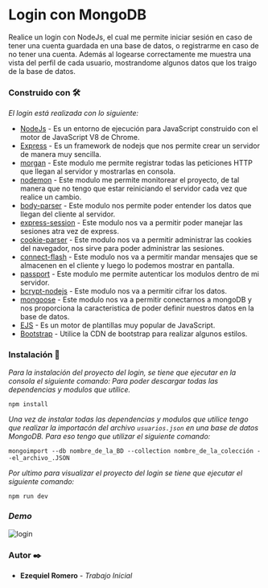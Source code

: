 # Login con MongoDB

Realice un login con NodeJs, el cual me permite iniciar sesión en caso de tener una cuenta guardada en una base de datos, o
registrarme en caso de no tener una cuenta. Además al logearse correctamente me muestra una vista del perfil de cada usuario, 
mostrandome algunos datos que los traigo de la base de datos.

### Construido con 🛠️

  _El login está realizada con lo siguiente:_

* [NodeJs](https://nodejs.org/es/) - Es un entorno de ejecución para JavaScript construido con el motor de JavaScript V8 de Chrome.
* [Express](https://expressjs.com/es/) - Es un framework de nodejs que nos permite crear un servidor de manera muy sencilla.
* [morgan](https://www.npmjs.com/package/morgan) - Este modulo me permite registrar todas las peticiones HTTP que llegan al servidor y mostrarlas en consola.
* [nodemon](https://nodemon.io/) - Este modulo me permite monitorear el proyecto, de tal manera que no tengo que estar reiniciando el servidor cada vez que realice un cambio.
* [body-parser](https://www.npmjs.com/package/body-parser) - Este modulo nos permite poder entender los datos que llegan del cliente al servidor.
* [express-session](https://www.npmjs.com/package/express-session) - Este modulo nos va a permitir poder manejar las sesiones atra vez de express.
* [cookie-parser](https://www.npmjs.com/package/cookie-parser) - Este modulo nos va a permitir administrar las cookies del navegador, nos sirve para poder administrar las sesiones.
* [connect-flash](https://www.npmjs.com/package/connect-flash) - Este modulo nos va a permitir mandar mensajes que se almacenen en el cliente y luego lo podemos mostrar en pantalla.
* [passport](http://www.passportjs.org/) - Este modulo me permite autenticar los modulos dentro de mi servidor.
* [bcrypt-nodejs](https://www.npmjs.com/package/bcrypt) - Este modulo nos va a permitir cifrar los datos.
* [mongoose](https://mongoosejs.com/) - Este modulo nos va a permitir conectarnos a mongoDB y nos proporciona la caracteristica de poder definir nuestros datos en la base de datos.
* [EJS](https://ejs.co/) - Es un motor de plantillas muy popular de JavaScript.
* [Bootstrap](https://getbootstrap.com/) -  Utilice la CDN de bootstrap para realizar algunos estilos.

### Instalación 🔧

_Para la instalación del proyecto del login, se tiene que ejecutar en la consola el siguiente comando: Para poder descargar
todas las dependencias y modulos que utilice._ 
```
npm install
```
_Una vez de instalar todas las dependencias y modulos que utilice tengo que realizar la importacón del archivo `usuarios.json` en
una base de datos MongoDB. Para eso tengo que utilizar el siguiente comando:_ 
```
mongoimport --db nombre_de_la_BD --collection nombre_de_la_colección --el_archivo_.JSON
```

_Por ultimo para visualizar el proyecto del login se tiene que ejecutar el siguiente comando:_
```
npm run dev
```

### _Demo_
![login](https://user-images.githubusercontent.com/54491030/76027768-f9e67680-5f0f-11ea-9a75-78cf74249237.gif)

### Autor ✒️

* **Ezequiel Romero** - *_Trabajo Inicial_* 
